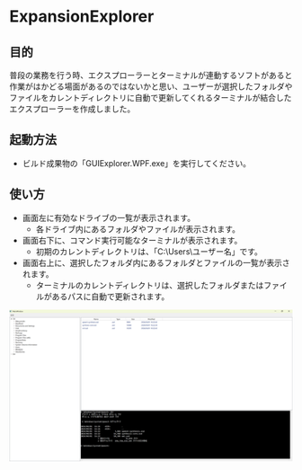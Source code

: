 # ExpansionExplorer

## 目的
普段の業務を行う時、エクスプローラーとターミナルが連動するソフトがあると作業がはかどる場面があるのではないかと思い、ユーザーが選択したフォルダやファイルをカレントディレクトリに自動で更新してくれるターミナルが結合したエクスプローラーを作成しました。

## 起動方法
- ビルド成果物の「GUIExplorer.WPF.exe」を実行してください。

## 使い方
- 画面左に有効なドライブの一覧が表示されます。
  - 各ドライブ内にあるフォルダやファイルが表示されます。
- 画面右下に、コマンド実行可能なターミナルが表示されます。
  - 初期のカレントディレクトリは、「C:\Users\ユーザー名」です。
- 画面右上に、選択したフォルダ内にあるフォルダとファイルの一覧が表示されます。
  - ターミナルのカレントディレクトリは、選択したフォルダまたはファイルがあるパスに自動で更新されます。

![起動画面](./img/MainWindow_SampleImage.png)